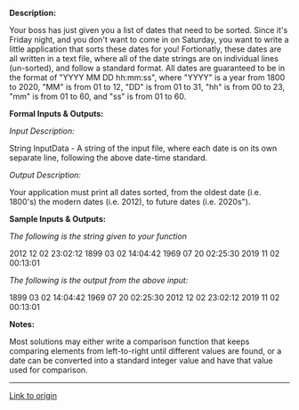 **Description:**

Your boss has just given you a list of dates that need to be sorted. Since it's Friday night, and you don't want to come in on Saturday, you want to write a little application that sorts these dates for you! Fortionatly, these dates are all written in a text file, where all of the date strings are on individual lines (un-sorted), and follow a standard format. All dates are guaranteed to be in the format of "YYYY MM DD hh:mm:ss", where "YYYY" is a year from 1800 to 2020, "MM" is from 01 to 12, "DD" is from 01 to 31, "hh" is from 00 to 23, "mm" is from 01 to 60, and "ss" is from 01 to 60.

**Formal Inputs & Outputs:**

*Input Description:*

String InputData - A string of the input file, where each date is on its own separate line, following the above date-time standard.

*Output Description:*

Your application must print all dates sorted, from the oldest date (i.e. 1800's) the modern dates (i.e. 2012), to future dates (i.e. 2020s").

**Sample Inputs & Outputs:**

*The following is the string given to your function*

2012 12 02 23:02:12
1899 03 02 14:04:42
1969 07 20 02:25:30
2019 11 02 00:13:01

*The following is the output from the above input:*

1899 03 02 14:04:42
1969 07 20 02:25:30
2012 12 02 23:02:12
2019 11 02 00:13:01

**Notes:**

Most solutions may either write a comparison function that keeps comparing elements from left-to-right until different values are found, or a date can be converted into a standard integer value and have that value used for comparison.

---

[Link to origin](https://www.reddit.com/r/dailyprogrammer/137f87)